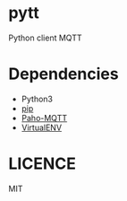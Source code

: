 # pytt
Python client MQTT

# Dependencies 
* Python3
* [pip](https://pip.pypa.io/en/stable/)
* [Paho-MQTT](https://eclipse.org/paho/clients/python/)
* [VirtualENV](https://virtualenv.pypa.io/en/stable/)

# LICENCE
MIT
